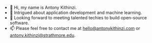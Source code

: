 - 👋 Hi, my name is Antony Kithinzi.
- 🤔 Intrigued about application development and machine learning.
- 🙂 Looking forward to meeting talented techies to build open-source software.
- 📫 Please feel free to contact me at [hello@antonykithinzi.com](mailto:hello@antonykithinzi.com) or [antony.kithinzi@strathmore.edu](mailto:antony.kithinzi@strathmore.edu).


 <!---
- 👀 I’m interested in ...
- 🌱 I’m currently learning ...
- 📫 How to reach me ...
- 💞️ I’m looking to collaborate on...

Tony-MK/Tony-MK is a ✨ unique ✨ repository because its `README.md` (this file) appears on your GitHub profile.
You can click the Preview link to take a look at your changes.
--->
